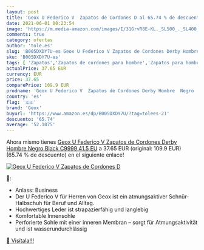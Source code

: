 ```yaml
---
layout: post
title: 'Geox U Federico V  Zapatos de Cordones D al 65.74 % de descuento'
date: 2021-06-01 00:23:54
image: 'https://m.media-amazon.com/images/I/31GrvR8E-KL._SL500_._SL400_.jpg'
comments: true
category: ofertas
author: 'tole.es'
slug: 'B005DXDY7U-es Geox U Federico V Zapatos de Cordones Derby Hombre Negro...'
sku: 'B005DXDY7U-es'
tags: [ 'Zapatos','Zapatos de cordones para hombre','Zapatos para hombre','Zapatos y complementos','geox','zapatos', ]
actualPrice: 37.65 EUR
currency: EUR
price: 37.65
comparePrice: 109.9 EUR
prodname: 'Geox U Federico V  Zapatos de Cordones Derby Hombre  Negro  Black C9999   41.5 EU'
country: 'es'
flag: '🇪🇸'
brand: 'Geox'
buyurl: 'https://www.amazon.es/dp/B005DXDY7U/?tag=tolees-21'
descuento: '65.74'
average: '52.1075'
---
```


Ahora mismo tienes [Geox U Federico V  Zapatos de Cordones Derby Hombre  Negro  Black C9999   41.5 EU](https://www.amazon.es/dp/B005DXDY7U/?tag=tolees-21) a 37.65 EUR (original: 109.9 EUR) (65.74 %  de descuento) en el siguiente enlace!

[![Geox U Federico V  Zapatos de Cordones D](https://m.media-amazon.com/images/I/31GrvR8E-KL._SL500_._SL400_.jpg)](https://www.amazon.es/dp/B005DXDY7U/?tag=tolees-21)

🔎:

- Anlass: Business
- Der U Federico V für Herren von Geox ist ein atmungsaktiver Schnür-Halbschuh für Beruf und Alltag.
- Hochwertiges Leder ist strapazierfähig und langlebig
- Komfortable Innensohle
- Perforierte Sohle mit einer inneren Membran – sorgt für Atmungsaktivität und ist wasserundurchlässig

[🛒 Visítala!!!](https://www.amazon.es/dp/B005DXDY7U/?tag=tolees-21)
